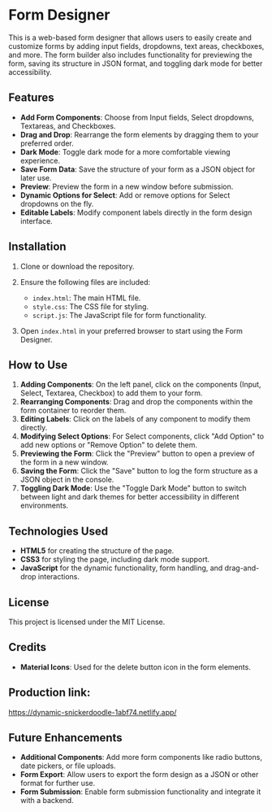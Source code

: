 # Form Designer

This is a web-based form designer that allows users to easily create and customize forms by adding input fields, dropdowns, text areas, checkboxes, and more. The form builder also includes functionality for previewing the form, saving its structure in JSON format, and toggling dark mode for better accessibility.

## Features

- **Add Form Components**: Choose from Input fields, Select dropdowns, Textareas, and Checkboxes.
- **Drag and Drop**: Rearrange the form elements by dragging them to your preferred order.
- **Dark Mode**: Toggle dark mode for a more comfortable viewing experience.
- **Save Form Data**: Save the structure of your form as a JSON object for later use.
- **Preview**: Preview the form in a new window before submission.
- **Dynamic Options for Select**: Add or remove options for Select dropdowns on the fly.
- **Editable Labels**: Modify component labels directly in the form design interface.

## Installation

1. Clone or download the repository.
2. Ensure the following files are included:
   - `index.html`: The main HTML file.
   - `style.css`: The CSS file for styling.
   - `script.js`: The JavaScript file for form functionality.

3. Open `index.html` in your preferred browser to start using the Form Designer.

## How to Use

1. **Adding Components**: On the left panel, click on the components (Input, Select, Textarea, Checkbox) to add them to your form.
2. **Rearranging Components**: Drag and drop the components within the form container to reorder them.
3. **Editing Labels**: Click on the labels of any component to modify them directly.
4. **Modifying Select Options**: For Select components, click "Add Option" to add new options or "Remove Option" to delete them.
5. **Previewing the Form**: Click the "Preview" button to open a preview of the form in a new window.
6. **Saving the Form**: Click the "Save" button to log the form structure as a JSON object in the console.
7. **Toggling Dark Mode**: Use the "Toggle Dark Mode" button to switch between light and dark themes for better accessibility in different environments.


## Technologies Used

- **HTML5** for creating the structure of the page.
- **CSS3** for styling the page, including dark mode support.
- **JavaScript** for the dynamic functionality, form handling, and drag-and-drop interactions.

## License

This project is licensed under the MIT License.

## Credits

- **Material Icons**: Used for the delete button icon in the form elements.

## Production link: 
https://dynamic-snickerdoodle-1abf74.netlify.app/

## Future Enhancements

- **Additional Components**: Add more form components like radio buttons, date pickers, or file uploads.
- **Form Export**: Allow users to export the form design as a JSON or other format for further use.
- **Form Submission**: Enable form submission functionality and integrate it with a backend.
